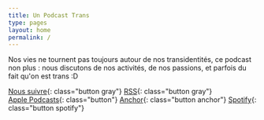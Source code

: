 ```yaml
---
title: Un Podcast Trans
type: pages
layout: home
permalink: /
---
```

Nos vies ne tournent pas toujours autour de nos transidentités, ce podcast non plus : nous discutons de nos activités, de nos passions, et parfois du fait qu'on est trans :D

[<i class='fab fa-twitter'></i> Nous suivre](https://twitter.com/unpodcasttrans){: class="button gray"}
[<i class='fas fa-rss'></i> RSS](https://anchor.fm/s/dd0734/podcast/rss){: class="button gray"}  
[<i class='fas fa-podcast'></i> Apple Podcasts](https://podcasts.apple.com/fr/podcast/un-podcast-trans/id1535381424){: class="button"}
[<span class='icon-anchor'></span> Anchor](https://anchor.fm/1pct){: class="button anchor"}
[<i class='fab fa-spotify'></i> Spotify](https://open.spotify.com/show/3gyRvCPxc41Hq8zMPRNM1o){: class="button spotify"}
